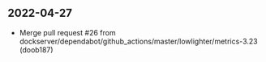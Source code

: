 
## 2022-04-27
 * Merge pull request #26 from dockserver/dependabot/github_actions/master/lowlighter/metrics-3.23 (doob187)
